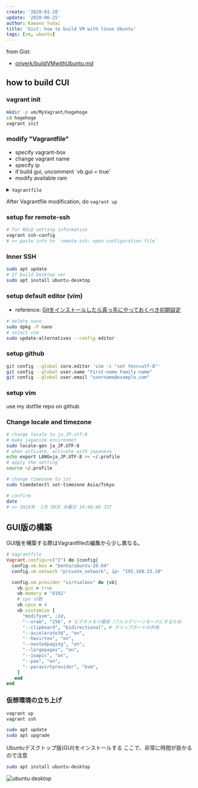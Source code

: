 ```yaml
---
create: '2020-01-28'
update: '2020-06-25'
author: Kawano Yudai
title: 'Gist: how to build VM with linux Ubuntu'
tags: [vm, ubuntu]
---
```


from Gist: 
- [ oriverk/buildVMwithUbuntu.md](https://gist.github.com/oriverk/34a82751aa11ea19d5b74a0a442cfa2f)

## how to build CUI
### vagrant init
```sh
mkdir -p vm/MyVagrant/hogehoge
cd hogehoge
vagrant init
```

### modify "Vagrantfile"
- specify vagrant-box
- change vagrant name
- specify ip
- if build gui, uncomment `vb.gui = true'
- modify available ram

<details><summary><code>Vagrantfile</code></summary><div>

```rb
# -*- mode: ruby -*-
# vi: set ft=ruby :

# All Vagrant configuration is done below. The "2" in Vagrant.configure
# configures the configuration version (we support older styles for
# backwards compatibility). Please don't change it unless you know what
# you're doing.
Vagrant.configure("2") do |config|
  # The most common configuration options are documented and commented below.
  # For a complete reference, please see the online documentation at
  # https://docs.vagrantup.com.

  # Every Vagrant development environment requires a box. You can search for
  # boxes at https://vagrantcloud.com/search.
  config.vm.box = "bento/ubuntu-20.04"
  
  # vagrant name
  config.vm.define "hogehoge"

  # Disable automatic box update checking. If you disable this, then
  # boxes will only be checked for updates when the user runs
  # `vagrant box outdated`. This is not recommended.
  # config.vm.box_check_update = false

  # Create a forwarded port mapping which allows access to a specific port
  # within the machine from a port on the host machine. In the example below,
  # accessing "localhost:8080" will access port 80 on the guest machine.
  # NOTE: This will enable public access to the opened port
  # config.vm.network "forwarded_port", guest: 80, host: 8080

  # Create a forwarded port mapping which allows access to a specific port
  # within the machine from a port on the host machine and only allow access
  # via 127.0.0.1 to disable public access
  # config.vm.network "forwarded_port", guest: 80, host: 8080, host_ip: "127.0.0.1"

  # Create a private network, which allows host-only access to the machine
  # using a specific IP.
    config.vm.network "private_network", ip: "192.168.33.10"

  # Create a public network, which generally matched to bridged network.
  # Bridged networks make the machine appear as another physical device on
  # your network.
  # config.vm.network "public_network"

  # Share an additional folder to the guest VM. The first argument is
  # the path on the host to the actual folder. The second argument is
  # the path on the guest to mount the folder. And the optional third
  # argument is a set of non-required options.
  # config.vm.synced_folder "../data", "/vagrant_data"

  # Provider-specific configuration so you can fine-tune various
  # backing providers for Vagrant. These expose provider-specific options.
  # Example for VirtualBox:
  #
   config.vm.provider "virtualbox" do |vb|
  #   # Display the VirtualBox GUI when booting the machine
  #   vb.gui = true
  #
  #   # Customize the amount of memory on the VM:
    vb.memory = "8192"
    end
  #
  # View the documentation for the provider you are using for more
  # information on available options.

  # Enable provisioning with a shell script. Additional provisioners such as
  # Puppet, Chef, Ansible, Salt, and Docker are also available. Please see the
  # documentation for more information about their specific syntax and use.
  # config.vm.provision "shell", inline: <<-SHELL
  #   apt-get update
  #   apt-get install -y apache2
  # SHELL
end
```

</div></details>

After Vagrantfile modification, do `vagrant up`

### setup for remote-ssh
```sh
# for WSL@ setting information
vagrant ssh-config
# => paste info to `remote-ssh: open configuration file`
```

### Inner SSH
```sh
sudo apt update
# If build Desktop ver
sudo apt install ubuntu-desktop
```

### setup default editor (vim)
- reference: [Gitをインストールしたら真っ先にやっておくべき初期設定](https://qiita.com/wnoguchi/items/f7358a227dfe2640cce3)

```sh
# delete nano
sudo dpkg -P nano
# select vim
sudo update-alternatives --config editor
```

### setup github
```sh
git config --global core.editor 'vim -c "set fenc=utf-8"'
git config --global user.name "First-name Family-name"
git config --global user.email "username@example.com"
```

### setup vim
use my dotfile repo on github

### Change locale and timezone
```sh
# change locale to ja_JP.utf-8
# make japanize environmet
sudo locale-gen ja_JP.UTF-8
# when activate, activate with japanese
echo export LANG=ja_JP.UTF-8 >> ~/.profile
# apply the setting
source ~/.profile

# change timezone to jst
sudo timedatectl set-timezone Asia/Tokyo

# confirm
date
# => 2019年  1月 30日 水曜日 14:49:48 JST
```

## GUI版の構築
GUI版を構築する際はVagrantfileの編集から少し異なる。

```rb
# Vagrantfile
Vagrant.configure("2") do |config|
  config.vm.box = "bento/ubuntu-20.04"
  config.vm.network "private_network", ip: "192.168.33.10"

  config.vm.provider "virtualbox" do |vb|
    vb.gui = true
    vb.memory = "8192"
    # cpu の数
    vb.cpus = 4
    vb.customize [
      "modifyvm", :id,
      "--vram", "256", # ビデオメモリ確保（フルスクリーンモードにするため
      "--clipboard", "bidirectional", # クリップボードの共有
      "--accelerate3d", "on",
      "--hwvirtex", "on",
      "--nestedpaging", "on",
      "--largepages", "on",
      "--ioapic", "on",
      "--pae", "on",
      "--paravirtprovider", "kvm",
    ]
   end
end
```

### 仮想環境の立ち上げ

```sh
vagrant up
vagrant ssh

sudo apt update
sudo apt upgrade
```

Ubuntuデスクトップ版(GUI)をインストールする
ここで、非常に時間が掛かるので注意

```sh
sudo apt install ubuntu-desktop
```

<picture>
  <source srcSet="/assets/posts/202001/ubuntu1.webp" type="image/webp" />
  <img src="/assets/posts/202001/ubuntu1.jpg" alt="ubuntu desktop" />
</picture>